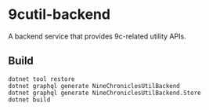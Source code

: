 # 9cutil-backend
A backend service that provides 9c-related utility APIs.

## Build

```
dotnet tool restore
dotnet graphql generate NineChroniclesUtilBackend
dotnet graphql generate NineChroniclesUtilBackend.Store
dotnet build
```
